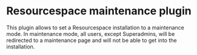 Resourcespace maintenance plugin
==============

This plugin allows to set a Resourcespace installation to a maintenance mode. In maintenance mode, all users, except Superadmins, will be redirected to a maintenance page and will not be able to get into the installation.

